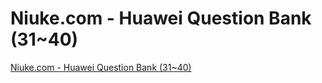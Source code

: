 # Niuke.com - Huawei Question Bank (31~40)
[Niuke.com - Huawei Question Bank (31~40)](https://aiwithcloud.com/2022/09/19/niuke-com___huawei_question_bank_3140/)